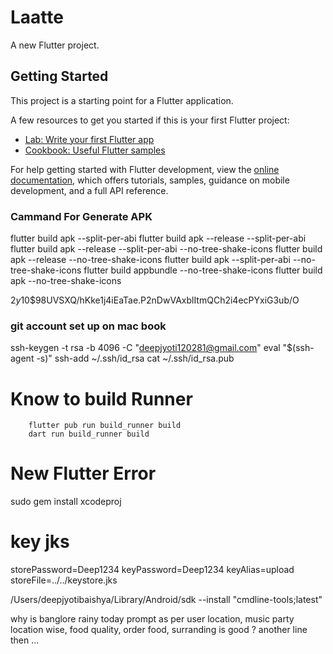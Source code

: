 # Laatte

A new Flutter project.

## Getting Started

This project is a starting point for a Flutter application.

A few resources to get you started if this is your first Flutter project:

- [Lab: Write your first Flutter app](https://docs.flutter.dev/get-started/codelab)
- [Cookbook: Useful Flutter samples](https://docs.flutter.dev/cookbook)

For help getting started with Flutter development, view the
[online documentation](https://docs.flutter.dev/), which offers tutorials,
samples, guidance on mobile development, and a full API reference.

### Cammand For Generate APK
flutter build apk --split-per-abi
flutter build apk --release --split-per-abi
flutter build apk --release --split-per-abi --no-tree-shake-icons
flutter build apk --release --no-tree-shake-icons
flutter build apk --split-per-abi --no-tree-shake-icons
flutter build appbundle --no-tree-shake-icons
flutter build apk --no-tree-shake-icons

$2y$10$98UVSXQ/hKke1j4iEaTae.P2nDwVAxblItmQCh2i4ecPYxiG3ub/O

### git account set up on mac book
ssh-keygen -t rsa -b 4096 -C "deepjyoti120281@gmail.com"
eval "$(ssh-agent -s)"
ssh-add ~/.ssh/id_rsa
cat ~/.ssh/id_rsa.pub


# Know to build Runner
        flutter pub run build_runner build
        dart run build_runner build

# New Flutter Error
sudo gem install xcodeproj

# key jks 
storePassword=Deep1234
keyPassword=Deep1234
keyAlias=upload
storeFile=../../keystore.jks




/Users/deepjyotibaishya/Library/Android/sdk --install "cmdline-tools;latest"


why is banglore rainy today 
prompt as per user location, music party
location wise, food quality, order food,
surranding is good ? another line then ...
